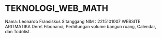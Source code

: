 # TEKNOLOGI_WEB_MATH
Nama: Leonardo Fransiskus Sitanggang 
NIM : 2215101007
WEBSITE ARITMATIKA Deret Fibonanci, Perhitungan volume bangun ruang, Calendar, dan Todolist.
